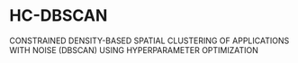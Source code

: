 # HC-DBSCAN
CONSTRAINED DENSITY-BASED SPATIAL CLUSTERING OF APPLICATIONS WITH NOISE (DBSCAN) USING HYPERPARAMETER OPTIMIZATION
